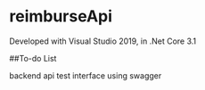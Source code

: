 # reimburseApi

Developed with Visual Studio 2019, in .Net Core 3.1

##To-do List

backend api test interface using swagger
